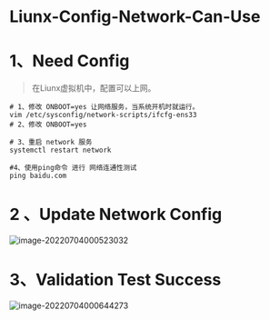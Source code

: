 # Liunx-Config-Network-Can-Use

# 1、Need Config

> 在Liunx虚拟机中，配置可以上网。

```shell
# 1、修改 ONBOOT=yes 让网络服务，当系统开机时就运行。
vim /etc/sysconfig/network-scripts/ifcfg-ens33
# 2、修改 ONBOOT=yes

# 3、重启 network 服务
systemctl restart network

#4、使用ping命令 进行 网络连通性测试
ping baidu.com
```

# 2 、Update Network Config

![image-20220704000523032](C:/Users/wangnaixing/AppData/Roaming/Typora/typora-user-images/image-20220704000523032.png)

# 3、Validation Test Success

![image-20220704000644273](C:/Users/wangnaixing/AppData/Roaming/Typora/typora-user-images/image-20220704000644273.png)



